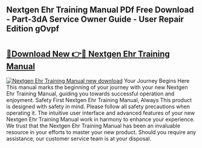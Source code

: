 ## Nextgen Ehr Training Manual PDf Free Download - Part-3dA Service Owner Guide - User Repair Edition gOvpf

# <h2><a href="http://bc39262.oget.top/?id=Nextgen+Ehr+Training+Manual">🔗Download New 👉🔴 Nextgen Ehr Training Manual</a></h2>

[![Nextgen Ehr Training Manual new download](https://i.imgur.com/5g1atiW.png)](http://bc39262.oget.top/?id=Nextgen+Ehr+Training+Manual)
Your Journey Begins Here This manual marks the beginning of your journey with your new Nextgen Ehr Training Manual, guiding you towards successful operation and enjoyment. Safety First Nextgen Ehr Training Manual, Always This product is designed with safety in mind. Please follow all safety precautions when operating it. The intuitive user interface and advanced features of your new Nextgen Ehr Training Manual work in harmony to enhance your experience. We trust that the Nextgen Ehr Training Manual has been an invaluable resource in your efforts to master your new product. Should you require any assistance, our customer service team is at your disposal.
